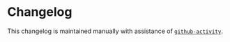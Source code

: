 # Changelog

This changelog is maintained manually with assistance of
[`github-activity`](https://github.com/executablebooks/github-activity).
